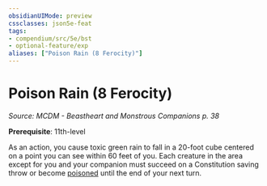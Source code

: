 ```yaml
---
obsidianUIMode: preview
cssclasses: json5e-feat
tags:
- compendium/src/5e/bst
- optional-feature/exp
aliases: ["Poison Rain (8 Ferocity)"]
---
```

# Poison Rain (8 Ferocity)
*Source: MCDM - Beastheart and Monstrous Companions p. 38*  

**Prerequisite**: 11th-level

As an action, you cause toxic green rain to fall in a 20-foot cube centered on a point you can see within 60 feet of you. Each creature in the area except for you and your companion must succeed on a Constitution saving throw or become [poisoned](2-Mechanics/CLI/rules/conditions.md#poisoned) until the end of your next turn.